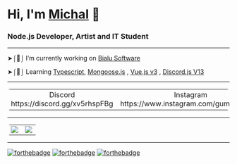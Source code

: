 # Hi, I'm [Michal](https://www.instagram.com/gumernus/) 👋 

### Node.js Developer, Artist and IT Student

---

➤⌠🔭⌡ I’m currently working on [Bialu Software](https://github.com/Bialu-Software/)

➤⌠🔬⌡ Learning [Typescript](https://github.com/microsoft/TypeScript), [Mongoose.js](https://github.com/Automattic/mongoose) , [Vue.js v3](https://github.com/vuejs/vue) , [Discord.js V13](https://github.com/discordjs/discord.js/)

---
<table style="border-radius:6px;" >
  <tr>
    <td align="center" style="padding=0;width=50%;">
      Discord https://discord.gg/xv5rhspFBg
    </td>
    <td align="center" style="padding=0;width=50%;">
      Instagram https://www.instagram.com/gumernus.jpg
    </td>
    <td align="center" style="padding=0;width=50%;">
     Twitter https://twitter.com/michal_lmao
    </td>
  </tr>
</table>

---

<table style="border-radius:6px;" >
  <tr>
    <td align="center" style="padding=0;width=50%;">
      <img align="center" style="padding=0;" src="https://grs.quantumly.dev/api/?username=gumernus&show_icons=true&title_color=4F8CC9&text_color=9f9f9f&bg_color=00000000&hide_border=true&icon_color=4F8CC9&hide_title=true&count_private=true" />
    </td>
    <td align="center" style="padding=0;width=50%;">
      <img align="center" style="padding=0;" src="https://grs.quantumly.dev/api/top-langs/?username=gumernus&layout=compact&show_icons=true&title_color=4F8CC9&text_color=9f9f9f&bg_color=00000000&hide_border=true&icon_color=00000000&count_private=true" />
    </td>
  </tr>
</table>

---
[![forthebadge](https://forthebadge.com/images/badges/built-with-grammas-recipe.svg)](https://forthebadge.com) 
[![forthebadge](https://forthebadge.com/images/badges/fuck-it-ship-it.svg)](https://forthebadge.com) 
[![forthebadge](https://forthebadge.com/images/badges/contains-tasty-spaghetti-code.svg)](https://forthebadge.com) 




